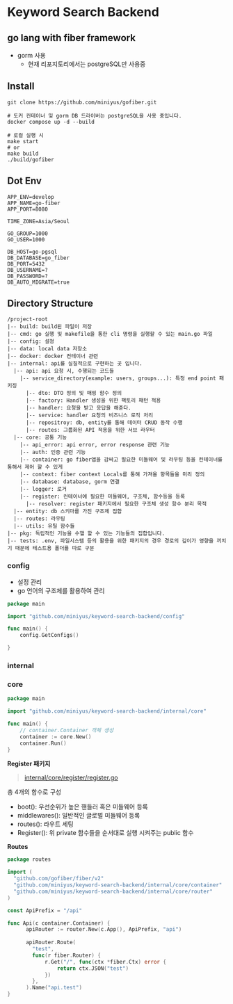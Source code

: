 # Keyword Search Backend

## go lang with fiber framework

- gorm 사용
    - 현재 리포지토리에서는 postgreSQL만 사용중

## Install

```shell
git clone https://github.com/miniyus/gofiber.git

# 도커 컨테이너 및 gorm DB 드라이버는 postgreSQL을 사용 중입니다.
docker compose up -d --build 

# 로컬 실행 시
make start
# or
make build
./build/gofiber
```

## Dot Env

```shell
APP_ENV=develop
APP_NAME=go-fiber
APP_PORT=8080

TIME_ZONE=Asia/Seoul

GO_GROUP=1000
GO_USER=1000

DB_HOST=go-pgsql
DB_DATABASE=go_fiber
DB_PORT=5432
DB_USERNAME=?
DB_PASSWORD=?
DB_AUTO_MIGRATE=true

```

## Directory Structure

```shell
/project-root
|-- build: build된 파일이 저장
|-- cmd: go 실행 및 makefile을 통한 cli 명령을 실행할 수 있는 main.go 파일
|-- config: 설정
|-- data: local data 저장소
|-- docker: docker 컨테이너 관련
|-- internal: api를 실질적으로 구현하는 곳 입니다.
  |-- api: api 요청 시, 수행되는 코드들
    |-- service_directory(example: users, groups...): 특정 end point 패키징
      |-- dto: DTO 정의 및 매핑 함수 정의
      |-- factory: Handler 생성을 위한 팩토리 패턴 적용
      |-- handler: 요청을 받고 응답을 해준다.
      |-- service: handler 요청의 비즈니스 로직 처리
      |-- repositroy: db, entity를 통해 데이터 CRUD 동작 수행
      |-- routes: 그룹화된 API 적용을 위한 서브 라우터
  |-- core: 공통 기능
    |-- api_error: api error, error response 관련 기능
    |-- auth: 인증 관련 기능
    |-- container: go fiber앱을 감싸고 필요한 미들웨어 및 라우팅 등을 컨테이너를 통해서 제어 할 수 있게
    |-- context: fiber context Locals를 통해 가져올 항목들을 미리 정의
    |-- database: database, gorm 연결
    |-- logger: 로거
    |-- register: 컨테이너에 필요한 미들웨어, 구조체, 함수등을 등록
      |-- resolver: register 패키지에서 필요한 구조체 생성 함수 분리 목적
  |-- entity: db 스키마를 가진 구조체 집합
  |-- routes: 라우팅
  |-- utils: 유틸 함수들
|-- pkg: 독립적인 기능을 수핼 할 수 있는 기능들의 집합입니다.
|-- tests: .env, 파일시스템 등의 활용을 위한 패키지의 경우 경로의 깊이가 영향을 끼치기 때문에 테스트용 폴더를 따로 구분 
```

### config

- 설정 관리
- go 언어의 구조체를 활용하여 관리

```go
package main

import "github.com/miniyus/keyword-search-backend/config"

func main() {
	config.GetConfigs()

}

```

### internal

### core

```go
package main

import "github.com/miniyus/keyword-search-backend/internal/core"

func main() {
	// container.Container 객체 생성
	container := core.New()
	container.Run()
}

```

**Register 패키지**
> [internal/core/register/register.go](internal/core/register/register.go)

총 4개의 함수로 구성

- boot(): 우선순위가 높은 핸들러 혹은 미들웨어 등록
- middlewares(): 일반적인 글로벌 미들웨어 등록
- routes(): 라우트 세팅
- Register(): 위 private 함수들을 순서대로 실행 시켜주는 public 함수

**Routes**

```go
package routes

import (
  "github.com/gofiber/fiber/v2"
  "github.com/miniyus/keyword-search-backend/internal/core/container"
  "github.com/miniyus/keyword-search-backend/internal/core/router"
)

const ApiPrefix = "/api"

func Api(c container.Container) {
      apiRouter := router.New(c.App(), ApiPrefix, "api")
	  
      apiRouter.Route(
		"test", 
		func(r fiber.Router) {
			r.Get("/", func(ctx *fiber.Ctx) error {
				return ctx.JSON("test")
			})
		}, 
      ).Name("api.test")
}

```
